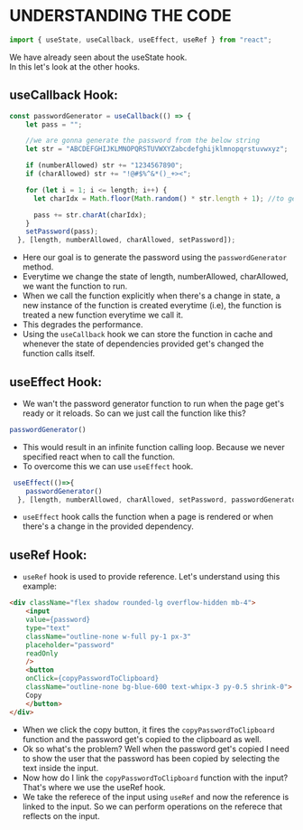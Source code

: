 # UNDERSTANDING THE CODE

```javascript
import { useState, useCallback, useEffect, useRef } from "react";
```

We have already seen about the useState hook.  
In this let's look at the other hooks.  

## useCallback Hook:

```javascript
const passwordGenerator = useCallback(() => {
    let pass = "";

    //we are gonna generate the password from the below string
    let str = "ABCDEFGHIJKLMNOPQRSTUVWXYZabcdefghijklmnopqrstuvwxyz";

    if (numberAllowed) str += "1234567890";
    if (charAllowed) str += "!@#$%^&*()_+><";

    for (let i = 1; i <= length; i++) {
      let charIdx = Math.floor(Math.random() * str.length + 1); //to get a random index from str

      pass += str.charAt(charIdx);
    }
    setPassword(pass);
  }, [length, numberAllowed, charAllowed, setPassword]);
```

- Here our goal is to generate the password using the `passwordGenerator` method.
- Everytime we change the state of length, numberAllowed, charAllowed, we want the function to run.  
- When we call the function explicitly when there's a change in state, a new instance of the function is created everytime (i.e), the function is treated a new function everytime we call it.
- This degrades the performance.
- Using the `useCallback` hook we can store the function in cache and whenever the state of dependencies provided get's changed the function calls itself.

## useEffect Hook:
- We wan't the password generator function to run when the page get's ready or it reloads. So can we just call the function like this?
```javascript
passwordGenerator()
```
- This would result in an infinite function calling loop. Because we never specified react when to call the function.
- To overcome this we can use `useEffect` hook.
```javascript
 useEffect(()=>{
    passwordGenerator()
  }, [length, numberAllowed, charAllowed, setPassword, passwordGenerator])
```
- `useEffect` hook calls the function when a page is rendered or when there's a change in the provided dependency.

## useRef Hook:
- `useRef` hook is used to provide reference.
Let's understand using this example:
```html
<div className="flex shadow rounded-lg overflow-hidden mb-4">
    <input
    value={password}
    type="text"
    className="outline-none w-full py-1 px-3"
    placeholder="password"
    readOnly
    /> 
    <button
    onClick={copyPasswordToClipboard}
    className="outline-none bg-blue-600 text-whipx-3 py-0.5 shrink-0">
    Copy
    </button>
</div>
```

- When we click the copy button, it fires the `copyPasswordToClipboard` function and the password get's copied to the clipboard as well.
- Ok so what's the problem? Well when the password get's copied I need to show the user that the password has been copied by selecting the text inside the input.
- Now how do I link the `copyPasswordToClipboard` function with the input? That's where we use the useRef hook.
- We take the referece of the input using `useRef` and now the reference is linked to the input. So we can perform operations on the referece that reflects on the input.
